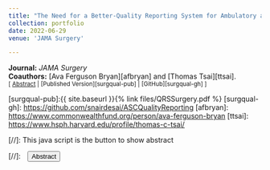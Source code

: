```yaml
---
title: "The Need for a Better-Quality Reporting System for Ambulatory and Outpatient Surgery — Surgical Quality Without Walls"
collection: portfolio
date: 2022-06-29
venue: 'JAMA Surgery'

---
```


**Journal:** _JAMA Surgery_
<br>
**Coauthors:** [Ava Ferguson Bryan][afbryan] and [Thomas Tsai][ttsai].
<br/>
<small>[ <a href="#/" onclick="visib('surgqual')">Abstract</a> | [Published Version][surgqual-pub] | [GitHub][surgqual-gh] ] </small>

<div id="surgqual" style="display: none; text-align: justify; line-height: 1.2" ><small>
One of the most important consequences of the COVID-19 pandemic on health care delivery in the US is the acceleration of a long-building shift from inpatient to outpatient delivery of operative care. Before the pandemic, enhanced recovery pathways and minimally invasive techniques opened the possibility of performing increasingly complex operations in hospital outpatient departments and ambulatory surgical centers. To create inpatient surge capacity during the pandemic, emergency waivers expanded the care that outpatient surgical centers could provide, rendering them increasingly important sites of care delivery for both the present need for inpatient capacity as well as the future of value-based care.
</small><br><br/></div>

[surgqual-pub]:{{ site.baseurl }}{% link files/QRSSurgery.pdf %}
[surgqual-gh]: https://github.com/snairdesai/ASCQualityReporting
[afbryan]: https://www.commonwealthfund.org/person/ava-ferguson-bryan
[ttsai]: https://www.hsph.harvard.edu/profile/thomas-c-tsai/

[//]: This java script is the button to show abstract
<script>
 function visib(id) {
  var x = document.getElementById(id);
  if (x.style.display === "block") {
    x.style.display = "none";
  } else {
    x.style.display = "block";
  }
}
</script>

[//]:&emsp;<button onclick="visib('surgqual')" class="btn btn--inverse btn--small">Abstract</button>
